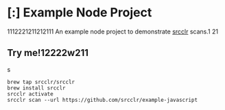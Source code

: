 # [:] Example Node Project
1112221211212111
An example node project to demonstrate [srcclr](https://www.srcclr.com) scans.1
21
## Try me!12222w211
s
```
brew tap srcclr/srcclr
brew install srcclr
srcclr activate
srcclr scan --url https://github.com/srcclr/example-javascript
```
